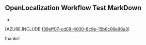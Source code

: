 ## OpenLocalization Workflow Test MarkDown
* 

[AZURE.INCLUDE [f39eff07-cd08-4030-8c9e-15b6c06e96a3](calleeMd1.md)]

 
thanks!